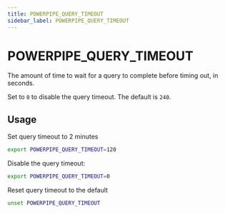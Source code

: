 ```yaml
---
title: POWERPIPE_QUERY_TIMEOUT
sidebar_label: POWERPIPE_QUERY_TIMEOUT
---
```


# POWERPIPE_QUERY_TIMEOUT
The amount of time to wait for a query to complete before timing out, in seconds. 

Set to `0` to disable the query timeout.  The default is `240`.


## Usage 
Set query timeout to 2 minutes

```bash
export POWERPIPE_QUERY_TIMEOUT=120
```

Disable the query timeout:

```bash
export POWERPIPE_QUERY_TIMEOUT=0
```

Reset query timeout to the default

```bash
unset POWERPIPE_QUERY_TIMEOUT
```